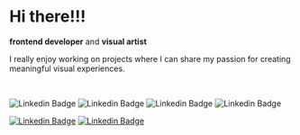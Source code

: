 <h1>Hi there!!!</h1>

**frontend developer** and **visual artist**
<p>I really enjoy working on projects where I can share my passion for creating meaningful visual experiences.</p>
</br>

![Linkedin Badge](https://img.shields.io/badge/-JavaScript-gray?style=flat-square&logo=JavaScript&logoColor=white&link=https://www.linkedin.com/in/fflorezz/)
![Linkedin Badge](https://img.shields.io/badge/-CSS-gray?style=flat-square&logo=&logoColor=white&link=https://www.linkedin.com/in/fflorezz/)
![Linkedin Badge](https://img.shields.io/badge/-HTML-gray?style=flat-square&logo=&logoColor=white&link=https://www.linkedin.com/in/fflorezz/)
![Linkedin Badge](https://img.shields.io/badge/-React-gray?style=flat-square&logo=React&logoColor=white&link=https://www.linkedin.com/in/fflorezz/)

[![Linkedin Badge](https://img.shields.io/badge/-Linkedin-black?style=flat-square&logo=Linkedin&logoColor=white&link=https://www.linkedin.com/in/fflorezz/)](https://www.linkedin.com/in/fflorezz/)
[![Linkedin Badge](https://img.shields.io/badge/-Dribbble-black?style=flat-square&logo=Dribbble&logoColor=white&link=https://dribbble.com/fflorezz)](https://dribbble.com/fflorezz)







<!--
**fflorezz/fflorezz** is a ✨ _special_ ✨ repository because its `README.md` (this file) appears on your GitHub profile.

Here are some ideas to get you started:

- 🔭 I’m currently working on ...
- 🌱 I’m currently learning ...
- 👯 I’m looking to collaborate on ...
- 🤔 I’m looking for help with ...
- 💬 Ask me about ...
- 📫 How to reach me: ...
- 😄 Pronouns: ...
- ⚡ Fun fact: ...
-->

